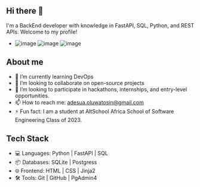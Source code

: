 ## Hi there 👋
I'm a BackEnd developer with knowledge in FastAPI, SQL, Python, and REST APIs. Welcome to my profile!


- ![image](https://github.com/Mr-Tosyn/Mr-Tosyn/assets/51682725/d35f23da-91fc-4efd-a95c-0df49ab107c9) ![image](https://github.com/Mr-Tosyn/Mr-Tosyn/assets/51682725/51cd3a95-05af-43f7-b950-e79eaed6256b) ![image](https://github.com/Mr-Tosyn/Mr-Tosyn/assets/51682725/0466cd6b-ebb0-4da3-86fc-8223632a99de)



## About me
- 🌱 I’m currently learning DevOps 
- 👯 I’m looking to collaborate on open-source projects
- 🤔 I’m looking to participate in hackathons, internships, and entry-level opportunities.
- 📫 How to reach me: adesua.oluwatosin@gmail.com
- ⚡ Fun fact: I am a student at AltSchool Africa School of Software Engineering Class of 2023.

## Tech Stack
- 💻 Languages: Python | FastAPI | SQL
- 📦 Databases: SQLite | Postgress
- 🌐 Frontend: HTML | CSS | Jinja2 
- 🛠️ Tools: Git | GitHub | PgAdmin4
